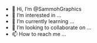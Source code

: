 - 👋 Hi, I’m @SammohGraphics
- 👀 I’m interested in ...
- 🌱 I’m currently learning ...
- 💞️ I’m looking to collaborate on ...
- 📫 How to reach me ...

<!---
SammohGraphics/SammohGraphics is a ✨ special ✨ repository because its `README.md` (this file) appears on your GitHub profile.
You can click the Preview link to take a look at your changes.
--->
